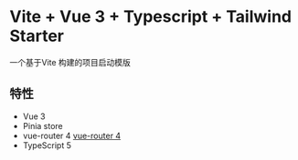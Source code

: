 # Vite + Vue 3 + Typescript + Tailwind Starter

一个基于Vite 构建的项目启动模版

## 特性

- Vue 3
- Pinia store
- vue-router 4 [vue-router 4](https://router.vuejs.org/)
- TypeScript 5

